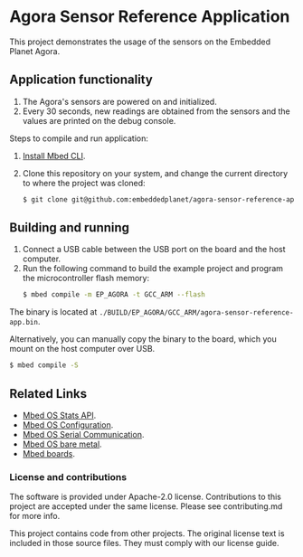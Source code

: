 # Agora Sensor Reference Application

This project demonstrates the usage of the sensors on the Embedded Planet Agora.

## Application functionality

1. The Agora's sensors are powered on and initialized.
1. Every 30 seconds, new readings are obtained from the sensors and the values are printed on the debug console.

Steps to compile and run application:

1. [Install Mbed CLI](https://os.mbed.com/docs/mbed-os/latest/quick-start/offline-with-mbed-cli.html).

1. Clone this repository on your system, and change the current directory to where the project was cloned:

    ```bash
    $ git clone git@github.com:embeddedplanet/agora-sensor-reference-app && cd agora-sensor-reference-app
    ```

## Building and running

1. Connect a USB cable between the USB port on the board and the host computer.
2. <a name="build_cmd"></a> Run the following command to build the example project and program the microcontroller flash memory:
    ```bash
    $ mbed compile -m EP_AGORA -t GCC_ARM --flash
    ```
The binary is located at `./BUILD/EP_AGORA/GCC_ARM/agora-sensor-reference-app.bin`.

Alternatively, you can manually copy the binary to the board, which you mount on the host computer over USB.

```bash
$ mbed compile -S
```

## Related Links

* [Mbed OS Stats API](https://os.mbed.com/docs/latest/apis/mbed-statistics.html).
* [Mbed OS Configuration](https://os.mbed.com/docs/latest/reference/configuration.html).
* [Mbed OS Serial Communication](https://os.mbed.com/docs/latest/tutorials/serial-communication.html).
* [Mbed OS bare metal](https://os.mbed.com/docs/mbed-os/latest/reference/mbed-os-bare-metal.html).
* [Mbed boards](https://os.mbed.com/platforms/).

### License and contributions

The software is provided under Apache-2.0 license. Contributions to this project are accepted under the same license. Please see contributing.md for more info.

This project contains code from other projects. The original license text is included in those source files. They must comply with our license guide.
